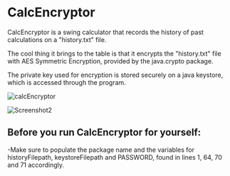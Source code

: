 # CalcEncryptor

CalcEncryptor is a swing calculator that records the history of past calculations on a "history.txt" file.

The cool thing it brings to the table is that it encrypts the "history.txt" file with AES Symmetric Encryption, provided by the java.crypto package.

The private key used for encryption is stored securely on a java keystore, which is accessed through the program.

![calcEncryptor](https://user-images.githubusercontent.com/89413115/163688339-7007424a-f139-4b8a-ab4c-564a89c530ca.png)

![Screenshot2](https://user-images.githubusercontent.com/89413115/147878251-d5bc25ce-f705-4440-8ffa-5ad275baa184.png)

## Before you run CalcEncryptor for yourself:

-Make sure to populate the package name and the variables for historyFilepath, keystoreFilepath and PASSWORD, found in lines 1, 64, 70 and 71 accordingly.
